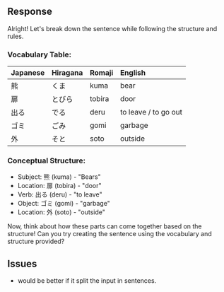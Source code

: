 ## Response
Alright! Let's break down the sentence while following the structure and rules.

### Vocabulary Table:

| Japanese | Hiragana | Romaji | English |
| :----- | :----- | :----- | :----- |
| 熊 | くま | kuma | bear |
| 扉 | とびら | tobira | door |
| 出る | でる | deru | to leave / to go out |
| ゴミ | ごみ | gomi | garbage |
| 外 | そと | soto | outside |

### Conceptual Structure:

- Subject: 熊 (kuma) - "Bears"
- Location: 扉 (tobira) - "door"
- Verb: 出る (deru) - "to leave"
- Object: ゴミ (gomi) - "garbage"
- Location: 外 (soto) - "outside"

Now, think about how these parts can come together based on the structure! Can you try creating the sentence using the vocabulary and structure provided?

## Issues
- would be better if it split the input in sentences.